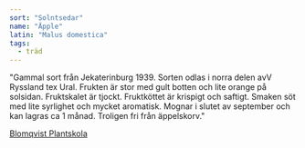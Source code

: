 ```yaml
---
sort: "Solntsedar"
name: "Äpple"
latin: "Malus domestica"
tags:
  - träd
---
```


"Gammal sort från Jekaterinburg 1939. Sorten odlas i norra delen avV Ryssland tex Ural. Frukten är stor med gult botten och lite orange på solsidan. Fruktskalet är tjockt. Fruktköttet är krispigt och saftigt. Smaken söt med lite syrlighet och mycket aromatisk. Mognar i slutet av september och kan lagras ca 1 månad. Troligen fri från äppelskorv."

[Blomqvist Plantskola](https://www.blomqvistplantskola.com/index.php?route=product/product&product_id=3001)
